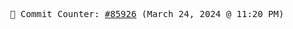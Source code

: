 <p align="center">
    <samp>
        📮 Commit Counter: <a href="https://github.com/Javascript-void0/Javascript-void0/commits/main">#85926</a> (March 24, 2024 @ 11:20 PM)
    </samp>
</p>